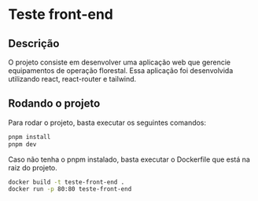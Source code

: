 # Teste front-end

## Descrição

O projeto consiste em desenvolver uma aplicação web que gerencie equipamentos de operação florestal. Essa aplicação foi desenvolvida utilizando react, react-router e tailwind.

## Rodando o projeto

Para rodar o projeto, basta executar os seguintes comandos:

```bash
pnpm install
pnpm dev
```

Caso não tenha o pnpm instalado, basta executar o Dockerfile que está na raiz do projeto.

```bash
docker build -t teste-front-end .
docker run -p 80:80 teste-front-end
```
